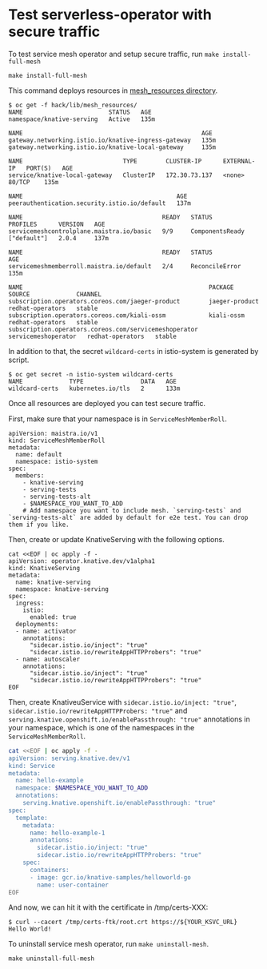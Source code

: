 # Test serverless-operator with secure traffic

To test service mesh operator and setup secure traffic, run `make install-full-mesh`

```
make install-full-mesh
```

This command deploys resources in [mesh_resources directory](../hack/lib/mesh_resources/).

```
$ oc get -f hack/lib/mesh_resources/
NAME                        STATUS   AGE
namespace/knative-serving   Active   135m

NAME                                                  AGE
gateway.networking.istio.io/knative-ingress-gateway   135m
gateway.networking.istio.io/knative-local-gateway     135m

NAME                            TYPE        CLUSTER-IP      EXTERNAL-IP   PORT(S)   AGE
service/knative-local-gateway   ClusterIP   172.30.73.137   <none>        80/TCP    135m

NAME                                           AGE
peerauthentication.security.istio.io/default   137m

NAME                                       READY   STATUS            PROFILES      VERSION   AGE
servicemeshcontrolplane.maistra.io/basic   9/9     ComponentsReady   ["default"]   2.0.4     137m

NAME                                       READY   STATUS           AGE
servicemeshmemberroll.maistra.io/default   2/4     ReconcileError   135m

NAME                                                    PACKAGE               SOURCE             CHANNEL
subscription.operators.coreos.com/jaeger-product        jaeger-product        redhat-operators   stable
subscription.operators.coreos.com/kiali-ossm            kiali-ossm            redhat-operators   stable
subscription.operators.coreos.com/servicemeshoperator   servicemeshoperator   redhat-operators   stable
```

In addition to that, the secret `wildcard-certs` in istio-system is generated by script.

```
$ oc get secret -n istio-system wildcard-certs
NAME             TYPE                DATA   AGE
wildcard-certs   kubernetes.io/tls   2      133m
```

Once all resources are deployed you can test secure traffic.

First, make sure that your namespace is in `ServiceMeshMemberRoll`.

```
apiVersion: maistra.io/v1
kind: ServiceMeshMemberRoll
metadata:
  name: default
  namespace: istio-system
spec:
  members:
    - knative-serving
    - serving-tests
    - serving-tests-alt
    - $NAMESPACE_YOU_WANT_TO_ADD
    # Add namespace you want to include mesh. `serving-tests` and `serving-tests-alt` are added by default for e2e test. You can drop them if you like.
```

Then, create or update KnativeServing with the following options.

```shell
cat <<EOF | oc apply -f -
apiVersion: operator.knative.dev/v1alpha1
kind: KnativeServing
metadata:
  name: knative-serving
  namespace: knative-serving
spec:
  ingress:
    istio:
      enabled: true
  deployments:
  - name: activator
    annotations:
      "sidecar.istio.io/inject": "true"
      "sidecar.istio.io/rewriteAppHTTPProbers": "true"
  - name: autoscaler
    annotations:
      "sidecar.istio.io/inject": "true"
      "sidecar.istio.io/rewriteAppHTTPProbers": "true"
EOF
```

Then, create KnativeuService with `sidecar.istio.io/inject: "true"`, `sidecar.istio.io/rewriteAppHTTPProbers: "true"` and `serving.knative.openshift.io/enablePassthrough: "true"` annotations in your namespace,
which is one of the namespaces in the `ServiceMeshMemberRoll`.

```sh
cat <<EOF | oc apply -f -
apiVersion: serving.knative.dev/v1
kind: Service
metadata:
  name: hello-example
  namespace: $NAMESPACE_YOU_WANT_TO_ADD
  annotations:
    serving.knative.openshift.io/enablePassthrough: "true"
spec:
  template:
    metadata:
      name: hello-example-1
      annotations:
        sidecar.istio.io/inject: "true"
        sidecar.istio.io/rewriteAppHTTPProbers: "true"
    spec:
      containers:
      - image: gcr.io/knative-samples/helloworld-go
        name: user-container
EOF
```

And now, we can hit it with the certificate in /tmp/certs-XXX:

```
$ curl --cacert /tmp/certs-ftk/root.crt https://${YOUR_KSVC_URL}
Hello World!
```

To uninstall service mesh operator, run `make uninstall-mesh`.

```
make uninstall-full-mesh
```
